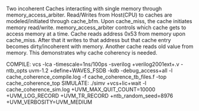 Two incoherent Caches interacting with single memory through memory_access_arbiter.
Read/Writes from Host(CPU) to caches are modeled/initiated through cache_bfm.
Upon cache_miss, the cache initiates memory read/write.
memory_access_arbiter controls which cache gets to access memory at a time.
Cache reads address 0x53 from memory upon cache_miss. After that it writes to that address but that cache entry becomes dirty/incoherent with memory.
Another cache reads old value from memory.
This demonstrates why cache coherency is needed. 

COMPILE:
vcs -lca -timescale=1ns/100ps -sverilog +verilog2001ext+.v -ntb_opts uvm-1.2 +define+WAVES_FSDB -kdb -debug_access+all -l cache_coherence_compile.log -f cache_coherence_tb_files.f -top cache_coherence_top
SIMULATE:
./simv +vcs+lic+wait -l cache_coherence_sim.log +UVM_MAX_QUIT_COUNT=10000 +UVM_LOG_RECORD +UVM_TR_RECORD +ntb_random_seed=8976 +UVM_VERBOSITY=UVM_MEDIUM
